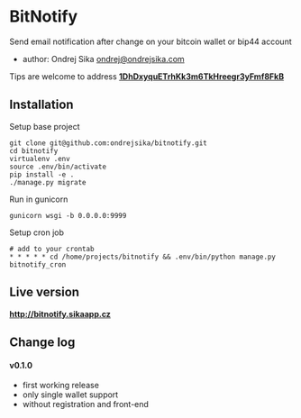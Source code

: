 # BitNotify

Send email notification after change on your bitcoin wallet or bip44 account

- author: Ondrej Sika <ondrej@ondrejsika.com>

Tips are welcome to address [__1DhDxyquETrhKk3m6TkHreegr3yFmf8FkB__](https://blockchain.info/address/1DhDxyquETrhKk3m6TkHreegr3yFmf8FkB)

## Installation

Setup base project

    git clone git@github.com:ondrejsika/bitnotify.git
    cd bitnotify
    virtualenv .env
    source .env/bin/activate
    pip install -e .
    ./manage.py migrate

Run in gunicorn

    gunicorn wsgi -b 0.0.0.0:9999

Setup cron job

    # add to your crontab
    * * * * * cd /home/projects/bitnotify && .env/bin/python manage.py bitnotify_cron

## Live version

__<http://bitnotify.sikaapp.cz>__


## Change log

#### v0.1.0

- first working release
- only single wallet support
- without registration and front-end

